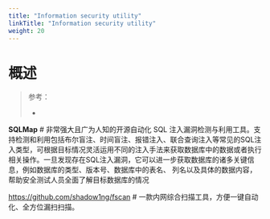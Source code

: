 ```yaml
---
title: "Information security utility"
linkTitle: "Information security utility"
weight: 20
---
```


# 概述

> 参考：
>
> - 

**SQLMap** # 非常强大且广为人知的开源自动化 SQL 注入漏洞检测与利用工具。支持检测和利用包括布尔盲注、时间盲注、报错注入、联合查询注入等常见的SQL注入类型，可根据目标情况灵活运用不同的注入手法来获取数据库中的数据或者执行相关操作。一旦发现存在SQL注入漏洞，它可以进一步获取数据库的诸多关键信息，例如数据库的类型、版本号、数据库中的表名、
列名以及具体的数据内容，帮助安全测试人员全面了解目标数据库的情况

https://github.com/shadow1ng/fscan # 一款内网综合扫描工具，方便一键自动化、全方位漏扫扫描。 